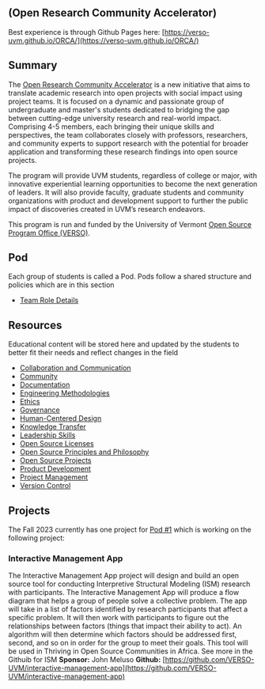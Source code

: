 ## (Open Research Community Accelerator)
Best experience is through Github Pages here: [https://verso-uvm.github.io/ORCA/](https://verso-uvm.github.io/ORCA/)
## Summary
The [Open Research Community Accelerator](https://verso.w3.uvm.edu/orca/) is a new initiative that aims to translate academic research into open projects with social impact using project teams. It is focused on a dynamic and passionate group of undergraduate and master's students dedicated to bridging the gap between cutting-edge university research and real-world impact. Comprising 4-5 members, each bringing their unique skills and perspectives, the team collaborates closely with professors, researchers, and community experts to support research with the potential for broader application and transforming these research findings into open source projects.

The program will provide UVM students, regardless of college or major, with innovative experiential learning opportunities to become the next generation of leaders. It will also provide faculty, graduate students and community organizations with product and development support to further the public impact of discoveries created in UVM’s research endeavors.

This program is run and funded by the University of Vermont [Open Source Program Office (VERSO)](https://verso.w3.uvm.edu).

## Pod
Each group of students is called a Pod. Pods follow a shared structure and policies which are in this section
- [Team Role Details](./Pod/ORCA_job_description)

## Resources
Educational content will be stored here and updated by the students to better fit their needs and reflect changes in the field

- [Collaboration and Communication](./Resources/Collaboration%20and%20Communication)
- [Community](./Resources/Community)
- [Documentation](./Resources/Documentation)
- [Engineering Methodologies](./Resources/Engineering%20Methodologies)
- [Ethics](./Resources/Ethics)
- [Governance](./Resources/Governance)
- [Human-Centered Design](./Resources/Human-Centered%20Design)
- [Knowledge Transfer](./Resources/Knowledge%20Transfer)
- [Leadership Skills](./Resources/Leadership%20Skills)
- [Open Source Licenses](./Resources/Open%20Source%20Licenses)
- [Open Source Principles and Philosophy](./Resources/Open%20Source%20Principles%20and%20Philosophy)
- [Open Source Projects](./Resources/Open%20Source%20Projects)
- [Product Development](./Resources/Product%20Development)
- [Project Management](./Resources/Project%20Management)
- [Version Control](./Resources/Version%20Control)

## Projects
The Fall 2023 currently has one project for [Pod #1](https://verso.w3.uvm.edu/orca-pod/) which is working on the following project:
### Interactive Management App
The Interactive Management App project will design and build an open source tool for conducting Interpretive Structural Modeling (ISM) research with participants. The Interactive Management App will produce a flow diagram that helps a group of people solve a collective problem. The app will take in a list of factors identified by research participants that affect a specific problem. It will then work with participants to figure out the relationships between factors (things that impact their ability to act). An algorithm will then determine which factors should be addressed first, second, and so on in order for the group to meet their goals. This tool will be used in Thriving in Open Source Communities in Africa. See more in the Githuib for ISM
**Sponsor:** John Meluso
**Github:** [https://github.com/VERSO-UVM/interactive-management-app](https://github.com/VERSO-UVM/interactive-management-app)
